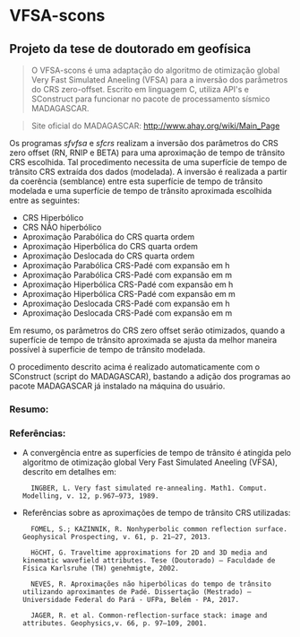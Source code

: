 # VFSA-scons
## Projeto da tese de doutorado em geofísica

>O VFSA-scons é uma adaptação do algoritmo de otimização global Very Fast Simulated Aneeling (VFSA) para a inversão 
>dos parâmetros do CRS zero-offset. Escrito em linguagem C, utiliza API's e SConstruct para funcionar no 
>pacote de processamento sísmico MADAGASCAR.

>Site oficial do MADAGASCAR: http://www.ahay.org/wiki/Main_Page

Os programas _sfvfsa_ e _sfcrs_ realizam a inversão dos parâmetros do CRS zero offset (RN, RNIP e BETA) 
para uma aproximação de tempo de trânsito CRS escolhida. 
Tal procedimento necessita de uma superfície de tempo de trânsito CRS extraída dos dados (modelada). 
A inversão é realizada a partir da coerência (semblance) entre esta superfície de tempo de trânsito modelada 
e uma superfície de tempo de trânsito aproximada escolhida entre as seguintes: 

* CRS Hiperbólico 
* CRS NÃO hiperbólico
* Aproximação Parabólica do CRS quarta ordem
* Aproximação Hiperbólica do CRS quarta ordem
* Aproximação Deslocada do CRS quarta ordem
* Aproximação Parabólica CRS-Padé com expansão em h
* Aproximação Parabólica CRS-Padé com expansão em m
* Aproximação Hiperbólica CRS-Padé com expansão em h
* Aproximação Hiperbólica CRS-Padé com expansão em m
* Aproximação Deslocada CRS-Padé com expansão em h
* Aproximação Deslocada CRS-Padé com expansão em m

Em resumo, os parâmetros do CRS zero offset serão otimizados, 
quando a superfície de tempo de trânsito aproximada se ajusta da melhor maneira possível 
à superfície de tempo de trânsito modelada.

O procedimento descrito acima é realizado automaticamente com o SConstruct (script do MADAGASCAR), bastando a adição dos 
programas ao pacote MADAGASCAR já instalado na máquina do usuário.

### Resumo:

### Referências:

* A convergência entre as superfícies de tempo de trânsito 
é atingida pelo algoritmo de otimização global Very Fast Simulated Aneeling (VFSA), descrito em detalhes em: 

		INGBER, L. Very fast simulated re-annealing. Math1. Comput. Modelling, v. 12, p.967–973, 1989.

* Referências sobre as aproximações de tempo de trânsito CRS utilizadas:

		FOMEL, S.; KAZINNIK, R. Nonhyperbolic common reflection surface. Geophysical Prospecting, v. 61, p. 21–27, 2013.

		HöCHT, G. Traveltime approximations for 2D and 3D media and kinematic wavefield attributes. Tese (Doutorado) — Faculdade de Física Karlsruhe (TH) genehmigte, 2002.

		NEVES, R. Aproximações não hiperbólicas do tempo de trânsito utilizando aproximantes de Padé. Dissertação (Mestrado) — Universidade Federal do Pará - UFPa, Belém - PA, 2017.

		JAGER, R. et al. Common-reflection-surface stack: image and attributes. Geophysics,v. 66, p. 97–109, 2001.
